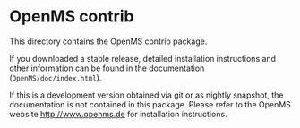 OpenMS contrib
=============

This directory contains the OpenMS contrib package.

If you downloaded a stable release, detailed installation
instructions and other information can be found in the
documentation (```OpenMS/doc/index.html```).

If this is a development version obtained via git or as
nightly snapshot, the documentation is not contained
in this package. Please refer to the OpenMS website
http://www.openms.de for installation instructions.

